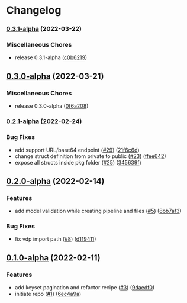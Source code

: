 # Changelog

### [0.3.1-alpha](https://github.com/instill-ai/pipeline-backend/compare/v0.3.0-alpha...v0.3.1-alpha) (2022-03-22)


### Miscellaneous Chores

* release 0.3.1-alpha ([c0b6219](https://github.com/instill-ai/pipeline-backend/commit/c0b6219a34db501988e40c1bc319e484869e3e20))

## [0.3.0-alpha](https://github.com/instill-ai/pipeline-backend/compare/v0.2.1-alpha...v0.3.0-alpha) (2022-03-21)


### Miscellaneous Chores

* release 0.3.0-alpha ([0f6a208](https://github.com/instill-ai/pipeline-backend/commit/0f6a2085b6a727996d94e5364969ee989137c52f))

### [0.2.1-alpha](https://github.com/instill-ai/pipeline-backend/compare/v0.2.0-alpha...v0.2.1-alpha) (2022-02-24)


### Bug Fixes

* add support URL/base64 endpoint ([#29](https://github.com/instill-ai/pipeline-backend/issues/29)) ([21f6c6d](https://github.com/instill-ai/pipeline-backend/commit/21f6c6d665c48cd78d2d41036ab50a50663a98bc))
* change struct definition from private to public ([#23](https://github.com/instill-ai/pipeline-backend/issues/23)) ([ffee642](https://github.com/instill-ai/pipeline-backend/commit/ffee6425c6c0f9833bde2dd7c47baae548326d26))
* expose all structs inside pkg folder ([#25](https://github.com/instill-ai/pipeline-backend/issues/25)) ([345639f](https://github.com/instill-ai/pipeline-backend/commit/345639f70bf1fcfb6d0c1a049f5cfa0620840e3a))

## [0.2.0-alpha](https://github.com/instill-ai/pipeline-backend/compare/v0.1.0-alpha...v0.2.0-alpha) (2022-02-14)


### Features

* add model validation while creating pipeline and files ([#5](https://github.com/instill-ai/pipeline-backend/issues/5)) ([8bb7af3](https://github.com/instill-ai/pipeline-backend/commit/8bb7af3e342a0fba865b7c7568aaa258766f6d8e))


### Bug Fixes

* fix vdp import path ([#8](https://github.com/instill-ai/pipeline-backend/issues/8)) ([d119411](https://github.com/instill-ai/pipeline-backend/commit/d119411d04c768992860d943081a275284b330bc))

## [0.1.0-alpha](https://github.com/instill-ai/pipeline-backend/compare/v0.0.0-alpha...v0.1.0-alpha) (2022-02-11)


### Features

* add keyset pagination and refactor recipe ([#3](https://github.com/instill-ai/pipeline-backend/issues/3)) ([9daedf0](https://github.com/instill-ai/pipeline-backend/commit/9daedf0f6ea6280f70381cbc66ddb726bc7ae339))
* initiate repo ([#1](https://github.com/instill-ai/pipeline-backend/issues/1)) ([6ec4a9a](https://github.com/instill-ai/pipeline-backend/commit/6ec4a9abf969d1e561f4097b4c74916b73e2e88a))
